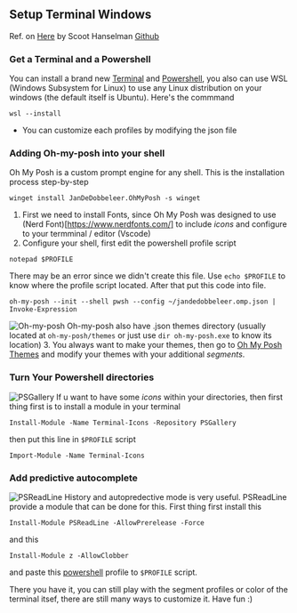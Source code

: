 ## Setup Terminal Windows

Ref. on [Here](https://www.youtube.com/watch?v=VT2L1SXFq9U) by Scoot Hanselman [Github](https://github.com/shanselman)

### **Get a Terminal and a Powershell**
You can install a brand new [Terminal](https://apps.microsoft.com/store/detail/windows-terminal/9N0DX20HK701?hl=id-id&gl=id&rtc=1*) and [Powershell](https://apps.microsoft.com/store/detail/powershell/9MZ1SNWT0N5D), you also can use WSL (Windows Subsystem for Linux) to use any Linux distribution on your windows (the default itself is Ubuntu). Here's the commmand
```
wsl --install
```
* You can customize each profiles by modifying the json file

### **Adding Oh-my-posh into your shell**
Oh My Posh is a custom prompt engine for any shell. This is the installation process step-by-step
```
winget install JanDeDobbeleer.OhMyPosh -s winget
```
1. First we need to install Fonts, since Oh My Posh was designed to use (Nerd Font)[https://www.nerdfonts.com/] to include *icons* and configure to your termminal / editor (Vscode)
2. Configure your shell, first edit the powershell profile script 
```
notepad $PROFILE
```
There may be an error since we didn't create this file. Use `echo $PROFILE` to know where the profile script located. After that put this code into file.
```
oh-my-posh --init --shell pwsh --config ~/jandedobbeleer.omp.json | Invoke-Expression
```
![Oh-my-posh](https://hanselmanblogcontent.azureedge.net/Windows-Live-Writer/Creating-the-Ultimate-PowerShell-prompt_11CD9/image_c2be46cf-5d40-4ed3-8af8-63f8789456de.png)
Oh-my-posh also have .json themes directory (usually located at `oh-my-posh/themes` or just use `dir oh-my-posh.exe` to know its location)
3. You always want to make your themes, then go to [Oh My Posh Themes](https://github.com/JanDeDobbeleer/oh-my-posh/tree/main/themes?WT.mc_id=-blog-scottha) and modify your themes with your additional *segments*.

### **Turn Your Powershell directories**
![PSGallery](https://hanselmanblogcontent.azureedge.net/Windows-Live-Writer/Creating-the-Ultimate-PowerShell-prompt_11CD9/image_9a01061f-23d8-4ca9-8ee9-2b28d358ddd7.png)
If u want to have some *icons* within your directories, then first thing first is to install a module in your terminal
```
Install-Module -Name Terminal-Icons -Repository PSGallery
```
then put this line in `$PROFILE` script
```
Import-Module -Name Terminal-Icons
```

### **Add predictive autocomplete**
![PSReadLine](https://hanselmanblogcontent.azureedge.net/psreadlinehistory.gif)
History and autopredective mode is very useful. PSReadLine provide a module that can be done for this. First thing first install this
```
Install-Module PSReadLine -AllowPrerelease -Force
```
and this
```
Install-Module z -AllowClobber
```
and paste this [powershell](https://gist.github.com/shanselman/25f5550ad186189e0e68916c6d7f44c3?WT.mc_id=-blog-scottha) profile to `$PROFILE` script.

There you have it, you can still play with the segment profiles or color of the terminal itsef, there are still many ways to customize it. Have fun :)
